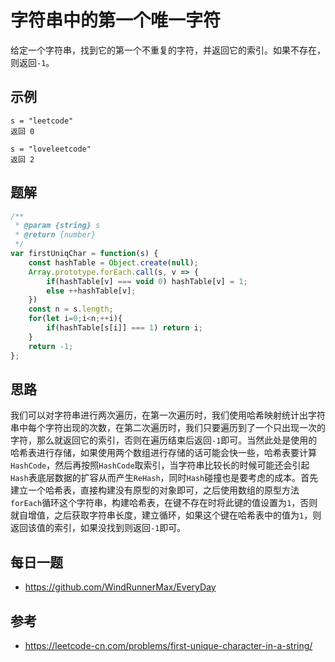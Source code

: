 # 字符串中的第一个唯一字符
给定一个字符串，找到它的第一个不重复的字符，并返回它的索引。如果不存在，则返回`-1`。


## 示例

```
s = "leetcode"
返回 0

s = "loveleetcode"
返回 2
```

## 题解

```javascript
/**
 * @param {string} s
 * @return {number}
 */
var firstUniqChar = function(s) {
    const hashTable = Object.create(null);
    Array.prototype.forEach.call(s, v => {
        if(hashTable[v] === void 0) hashTable[v] = 1;
        else ++hashTable[v];
    })
    const n = s.length;
    for(let i=0;i<n;++i){
        if(hashTable[s[i]] === 1) return i;
    }
    return -1;
};
```

## 思路
我们可以对字符串进行两次遍历，在第一次遍历时，我们使用哈希映射统计出字符串中每个字符出现的次数，在第二次遍历时，我们只要遍历到了一个只出现一次的字符，那么就返回它的索引，否则在遍历结束后返回`-1`即可。当然此处是使用的哈希表进行存储，如果使用两个数组进行存储的话可能会快一些，哈希表要计算`HashCode`，然后再按照`HashCode`取索引，当字符串比较长的时候可能还会引起`Hash`表底层数据的扩容从而产生`ReHash`，同时`Hash`碰撞也是要考虑的成本。首先建立一个哈希表，直接构建没有原型的对象即可，之后使用数组的原型方法`forEach`循环这个字符串，构建哈希表，在键不存在时将此键的值设置为`1`，否则就自增值，之后获取字符串长度，建立循环，如果这个键在哈希表中的值为`1`，则返回该值的索引，如果没找到则返回`-1`即可。

## 每日一题

- <https://github.com/WindRunnerMax/EveryDay>

## 参考

- <https://leetcode-cn.com/problems/first-unique-character-in-a-string/>

